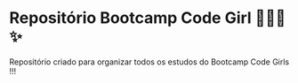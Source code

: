 # Repositório Bootcamp Code Girl 👩🏽‍💻 ✨
  Repositório criado para organizar todos os estudos do Bootcamp Code Girls !!!
